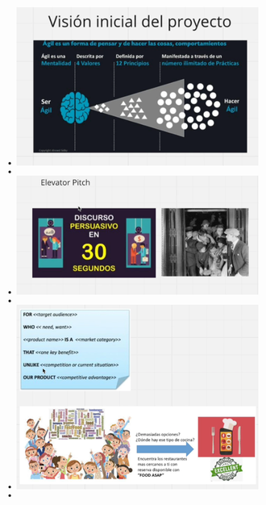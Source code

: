 - ![image.png](../assets/image_1730222489438_0.png)
-
- ![image.png](../assets/image_1730222532474_0.png)
-
- ![image.png](../assets/image_1730222674404_0.png)
-